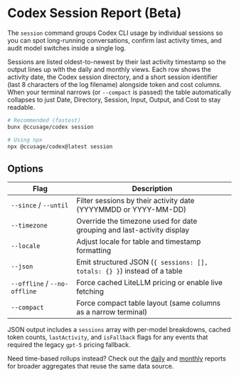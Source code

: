 # Codex Session Report (Beta)

The `session` command groups Codex CLI usage by individual sessions so you can spot long-running conversations, confirm last activity times, and audit model switches inside a single log.

Sessions are listed oldest-to-newest by their last activity timestamp so the output lines up with the daily and monthly views. Each row shows the activity date, the Codex session directory, and a short session identifier (last 8 characters of the log filename) alongside token and cost columns. When your terminal narrows (or `--compact` is passed) the table automatically collapses to just Date, Directory, Session, Input, Output, and Cost to stay readable.

```bash
# Recommended (fastest)
bunx @ccusage/codex session

# Using npx
npx @ccusage/codex@latest session
```

## Options

| Flag                         | Description                                                              |
| ---------------------------- | ------------------------------------------------------------------------ |
| `--since` / `--until`        | Filter sessions by their activity date (YYYYMMDD or YYYY-MM-DD)          |
| `--timezone`                 | Override the timezone used for date grouping and last-activity display   |
| `--locale`                   | Adjust locale for table and timestamp formatting                         |
| `--json`                     | Emit structured JSON (`{ sessions: [], totals: {} }`) instead of a table |
| `--offline` / `--no-offline` | Force cached LiteLLM pricing or enable live fetching                     |
| `--compact`                  | Force compact table layout (same columns as a narrow terminal)           |

JSON output includes a `sessions` array with per-model breakdowns, cached token counts, `lastActivity`, and `isFallback` flags for any events that required the legacy `gpt-5` pricing fallback.

Need time-based rollups instead? Check out the [daily](./daily.md) and [monthly](./monthly.md) reports for broader aggregates that reuse the same data source.

